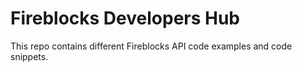 # Fireblocks Developers Hub

This repo contains different Fireblocks API code examples and code snippets.